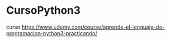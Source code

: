 # CursoPython3

curso https://www.udemy.com/course/aprende-el-lenguaje-de-programacion-python3-practicando/
